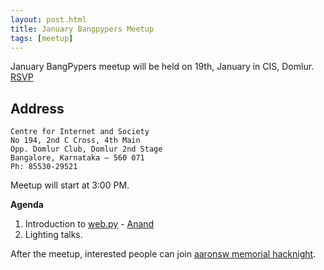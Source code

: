 ```yaml
---
layout: post.html
title: January Bangpypers Meetup
tags: [meetup]
---
```


January BangPypers meetup will be held on 19th, January in CIS, Domlur. [RSVP][]

Address
-------

    Centre for Internet and Society
    No 194, 2nd C Cross, 4th Main
    Opp. Domlur Club, Domlur 2nd Stage
    Bangalore, Karnataka – 560 071
    Ph: 85530-29521

Meetup will start at 3:00 PM.

**Agenda**

1. Introduction to [web.py][]  - [Anand][]
2. Lighting talks.

After the meetup, interested people can join [aaronsw memorial hacknight][hacknight].

[web.py]: http://webpy.org/
[Anand]: http://anandology.com/
[RSVP]: http://www.meetup.com/BangPypers/events/77829272/
[hacknight]: http://hacknight.in/hasgeek/aaronsw-memorial

